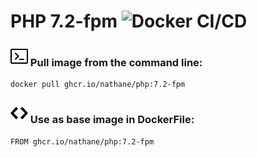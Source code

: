 # PHP 7.2-fpm ![Docker CI/CD](https://github.com/nathane/php/workflows/Docker%20CI/CD/badge.svg?branch=7.2-fpm)

### ![Terminal](icons/terminal.svg) Pull image from the command line:

```
docker pull ghcr.io/nathane/php:7.2-fpm
```

### ![Code](icons/code.svg) Use as base image in DockerFile:

```
FROM ghcr.io/nathane/php:7.2-fpm
```
